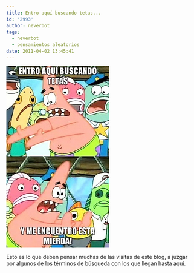```yaml
---
title: Entro aquí buscando tetas...
id: '2993'
author: neverbot
tags:
  - neverbot
  - pensamientos aleatorios
date: 2011-04-02 13:45:41
---
```


![imagen.jpeg](./entro-aqui-buscando-tetas/imagen.jpg)

Esto es lo que deben pensar muchas de las visitas de este blog, a juzgar por algunos de los términos de búsqueda con los que llegan hasta aquí.